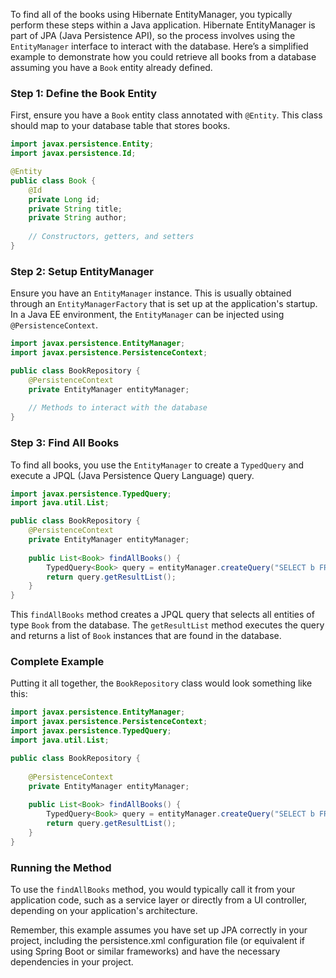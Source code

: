 To find all of the books using Hibernate EntityManager, you typically perform these steps within a Java application. Hibernate EntityManager is part of JPA (Java Persistence API), so the process involves using the `EntityManager` interface to interact with the database. Here’s a simplified example to demonstrate how you could retrieve all books from a database assuming you have a `Book` entity already defined.

### Step 1: Define the Book Entity

First, ensure you have a `Book` entity class annotated with `@Entity`. This class should map to your database table that stores books.

```java
import javax.persistence.Entity;
import javax.persistence.Id;

@Entity
public class Book {
    @Id
    private Long id;
    private String title;
    private String author;
    
    // Constructors, getters, and setters
}
```

### Step 2: Setup EntityManager

Ensure you have an `EntityManager` instance. This is usually obtained through an `EntityManagerFactory` that is set up at the application's startup. In a Java EE environment, the `EntityManager` can be injected using `@PersistenceContext`.

```java
import javax.persistence.EntityManager;
import javax.persistence.PersistenceContext;

public class BookRepository {
    @PersistenceContext
    private EntityManager entityManager;
    
    // Methods to interact with the database
}
```

### Step 3: Find All Books

To find all books, you use the `EntityManager` to create a `TypedQuery` and execute a JPQL (Java Persistence Query Language) query.

```java
import javax.persistence.TypedQuery;
import java.util.List;

public class BookRepository {
    @PersistenceContext
    private EntityManager entityManager;
    
    public List<Book> findAllBooks() {
        TypedQuery<Book> query = entityManager.createQuery("SELECT b FROM Book b", Book.class);
        return query.getResultList();
    }
}
```

This `findAllBooks` method creates a JPQL query that selects all entities of type `Book` from the database. The `getResultList` method executes the query and returns a list of `Book` instances that are found in the database.

### Complete Example

Putting it all together, the `BookRepository` class would look something like this:

```java
import javax.persistence.EntityManager;
import javax.persistence.PersistenceContext;
import javax.persistence.TypedQuery;
import java.util.List;

public class BookRepository {
    
    @PersistenceContext
    private EntityManager entityManager;
    
    public List<Book> findAllBooks() {
        TypedQuery<Book> query = entityManager.createQuery("SELECT b FROM Book b", Book.class);
        return query.getResultList();
    }
}
```

### Running the Method

To use the `findAllBooks` method, you would typically call it from your application code, such as a service layer or directly from a UI controller, depending on your application's architecture.

Remember, this example assumes you have set up JPA correctly in your project, including the persistence.xml configuration file (or equivalent if using Spring Boot or similar frameworks) and have the necessary dependencies in your project.